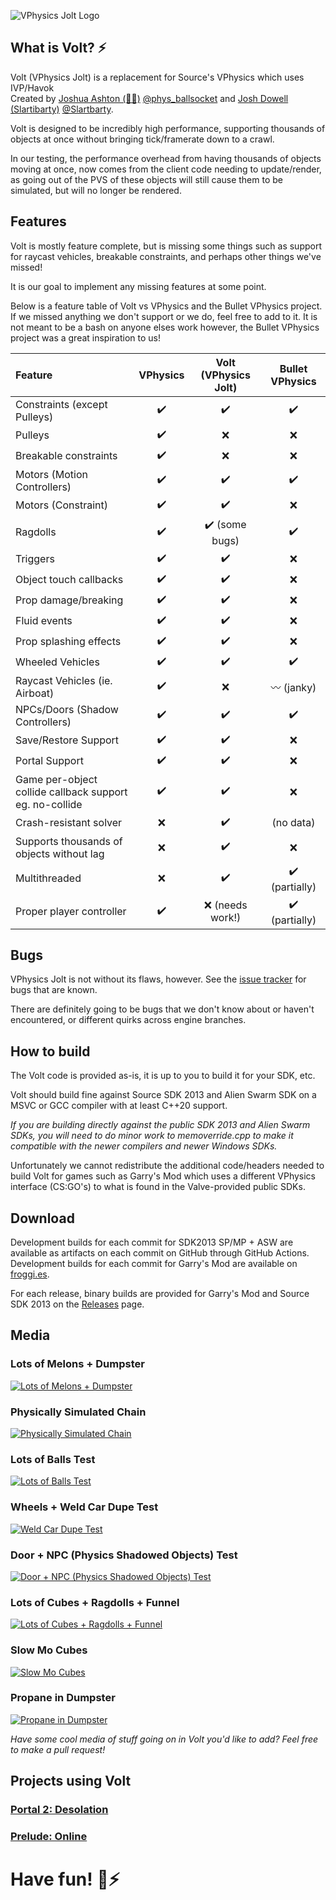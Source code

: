 ![VPhysics Jolt Logo](assets/cube_base_nobg.png "VPhysics Jolt")

## What is Volt? ⚡

Volt (VPhysics Jolt) is a replacement for Source's VPhysics which uses IVP/Havok<br>
Created by [Joshua Ashton (🐸✨)](https://github.com/Joshua-Ashton) [@phys_ballsocket](https://twitter.com/phys_ballsocket) and [Josh Dowell (Slartibarty)](https://github.com/Slartibarty) [@Slartbarty](https://twitter.com/Slartbarty).

Volt is designed to be incredibly high performance, supporting thousands of objects at once without bringing tick/framerate down to a crawl.

In our testing, the performance overhead from having thousands of objects moving at once, now comes from the client code needing to update/render, as going out of the PVS of these objects will still cause them to be simulated, but will no longer be rendered.

## Features

Volt is mostly feature complete, but is missing some things such as support for raycast vehicles, breakable constraints, and perhaps other things we've missed!

It is our goal to implement any missing features at some point.

Below is a feature table of Volt vs VPhysics and the Bullet VPhysics project.
If we missed anything we don't support or we do, feel free to add to it.
It is not meant to be a bash on anyone elses work however, the Bullet VPhysics project was a great inspiration to us!

| Feature       | VPhysics | Volt (VPhysics Jolt) | Bullet VPhysics |
|:--------------|:--------:|:-------------:|:---------------:|
| Constraints (except Pulleys)                                  | ✔️ | ✔️ | ✔️ |
| Pulleys                                                       | ✔️ | ❌ | ❌ |
| Breakable constraints                                         | ✔️ | ❌ | ❌ |
| Motors (Motion Controllers)                                   | ✔️ | ✔️ | ✔️ |
| Motors (Constraint)                                           | ✔️ | ✔️ | ❌ |
| Ragdolls                                                      | ✔️ | ✔️ (some bugs) | ✔️ |
| Triggers                                                      | ✔️ | ✔️ | ❌ |
| Object touch callbacks                                        | ✔️ | ✔️ | ❌ |
| Prop damage/breaking                                          | ✔️ | ✔️ | ❌ |
| Fluid events                                                  | ✔️ | ✔️ | ❌ |
| Prop splashing effects                                        | ✔️ | ✔️ | ❌ |
| Wheeled Vehicles                                              | ✔️ | ✔️ | ✔️ |
| Raycast Vehicles (ie. Airboat)                                | ✔️ | ❌ | 〰️ (janky) |
| NPCs/Doors (Shadow Controllers)                               | ✔️ | ✔️ | ✔️ |
| Save/Restore Support                                          | ✔️ | ✔️ | ❌ |
| Portal Support                                                | ✔️ | ✔️ | ❌ |
| Game per-object collide callback support<br>eg. no-collide    | ✔️ | ✔️ | ❌ |
| Crash-resistant solver                                        | ❌ | ✔️ | (no data) |
| Supports thousands of objects without lag                     | ❌ | ✔️ | ❌ |
| Multithreaded                                                 | ❌ | ✔️ | ✔️ (partially) |
| Proper player controller                                      | ✔️ | ❌ (needs work!) | ✔️ (partially) |

## Bugs

VPhysics Jolt is not without its flaws, however. See the [issue tracker](https://github.com/Joshua-Ashton/VPhysics-Jolt/issues) for bugs that are known.

There are definitely going to be bugs that we don't know about or haven't encountered, or different quirks across engine branches.

## How to build

The Volt code is provided as-is, it is up to you to build it for your SDK, etc.

Volt should build fine against Source SDK 2013 and Alien Swarm SDK on a MSVC or GCC compiler with at least C++20 support.

*If you are building directly against the public SDK 2013 and Alien Swarm SDKs, you will need to do minor work to memoverride.cpp to make it compatible with the newer compilers and newer Windows SDKs.*

Unfortunately we cannot redistribute the additional code/headers needed to build Volt for games such as Garry's Mod which uses a different VPhysics interface (CS:GO's) to what is found in the Valve-provided public SDKs.

## Download

Development builds for each commit for SDK2013 SP/MP + ASW are available as artifacts on each commit on GitHub through GitHub Actions.</br>
Development builds for each commit for Garry's Mod are available on [froggi.es](https://git.froggi.es/joshua/vphysics_jolt_gmod_builds).

For each release, binary builds are provided for Garry's Mod and Source SDK 2013 on the [Releases](https://github.com/Joshua-Ashton/VPhysics-Jolt/releases/) page.

## Media

### Lots of Melons + Dumpster
[![Lots of Melons + Dumpster](https://img.youtube.com/vi/gPDQkmfQCsc/0.jpg)](https://www.youtube.com/watch?v=gPDQkmfQCsc "Lots of Melons + Dumpster")

### Physically Simulated Chain
[![Physically Simulated Chain](https://img.youtube.com/vi/tVmQTmbSJM0/0.jpg)](https://www.youtube.com/watch?v=tVmQTmbSJM0 "Physically Simulated Chain")

### Lots of Balls Test
[![Lots of Balls Test](https://img.youtube.com/vi/tYfiTyRtmz8/0.jpg)](https://www.youtube.com/watch?v=tYfiTyRtmz8 "Lots of Balls Test")

### Wheels + Weld Car Dupe Test 
[![Weld Car Dupe Test](https://img.youtube.com/vi/5_QbbXbIrg8/0.jpg)](https://www.youtube.com/watch?v=5_QbbXbIrg8 "Weld Car Dupe Test")

### Door + NPC (Physics Shadowed Objects) Test
[![Door + NPC (Physics Shadowed Objects) Test](https://img.youtube.com/vi/SdEj7HTuJmU/0.jpg)](https://www.youtube.com/watch?v=SdEj7HTuJmU "Door + NPC (Physics Shadowed Objects) Test")

### Lots of Cubes + Ragdolls + Funnel
[![Lots of Cubes + Ragdolls + Funnel](https://img.youtube.com/vi/CLVnSwg33Dk/0.jpg)](https://www.youtube.com/watch?v=CLVnSwg33Dk "Lots of Cubes + Ragdolls + Funnel")

### Slow Mo Cubes
[![Slow Mo Cubes](https://img.youtube.com/vi/GzW_4bufwEk/0.jpg)](https://www.youtube.com/watch?v=GzW_4bufwEk "Slow Mo Cubes")

### Propane in Dumpster
[![Propane in Dumpster](https://img.youtube.com/vi/10vvRJVHGQc/0.jpg)](https://www.youtube.com/watch?v=10vvRJVHGQc "Propane in Dumpster")

*Have some cool media of stuff going on in Volt you'd like to add? Feel free to make a pull request!*

## Projects using Volt

### [Portal 2: Desolation](https://emberspark.games/desolation/)

### [Prelude: Online](https://prelude.online/)

# Have fun! 🐸⚡
